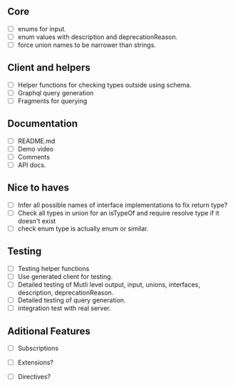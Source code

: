 ## Core
- [ ] enums for input.
- [ ] enum values with description and deprecationReason.
- [ ] force union names to be narrower than strings.

## Client and helpers
- [ ] Helper functions for checking types outside using schema.
- [ ] Graphql query generation
- [ ] Fragments for querying

## Documentation
- [ ] README.md
- [ ] Demo video
- [ ] Comments
- [ ] API docs.

## Nice to haves
- [ ] Infer all possible names of interface implementations to fix return type?
- [ ] Check all types in union for an isTypeOf and require resolve type if it doesn't exist
- [ ] check enum type is actually enum or similar.

## Testing
- [ ] Testing helper functions
- [ ] Use generated client for testing.
- [ ] Detailed testing of Mutli level output, input, unions, interfaces, description, deprecationReason.
- [ ] Detailed testing of query generation.
- [ ] integration test with real server.

## Aditional Features
- [ ] Subscriptions
- [ ] Extensions?
- [ ] Directives?


